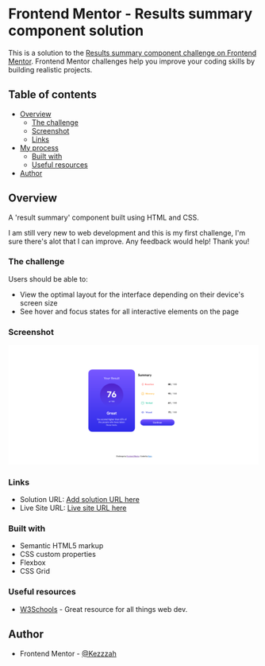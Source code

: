 # Frontend Mentor - Results summary component solution

This is a solution to the [Results summary component challenge on Frontend Mentor](https://www.frontendmentor.io/challenges/results-summary-component-CE_K6s0maV). Frontend Mentor challenges help you improve your coding skills by building realistic projects. 

## Table of contents

- [Overview](#overview)
  - [The challenge](#the-challenge)
  - [Screenshot](#screenshot)
  - [Links](#links)
- [My process](#my-process)
  - [Built with](#built-with)
  - [Useful resources](#useful-resources)
- [Author](#author)


## Overview

A 'result summary' component built using HTML and CSS. 

I am still very new to web development and this is my first challenge, I'm sure there's alot that I can improve. Any feedback would help! Thank you!

### The challenge

Users should be able to:

- View the optimal layout for the interface depending on their device's screen size
- See hover and focus states for all interactive elements on the page

### Screenshot

![](./screenshot.png)


### Links

- Solution URL: [Add solution URL here](https://your-solution-url.com)
- Live Site URL: [Live site URL here](https://kezzzah.github.io/Results-summary-component/)

### Built with

- Semantic HTML5 markup
- CSS custom properties
- Flexbox
- CSS Grid

### Useful resources

- [W3Schools](https://www.w3schools.com/) - Great resource for all things web dev.


## Author

- Frontend Mentor - [@Kezzzah](https://www.frontendmentor.io/profile/Kezzzah)

